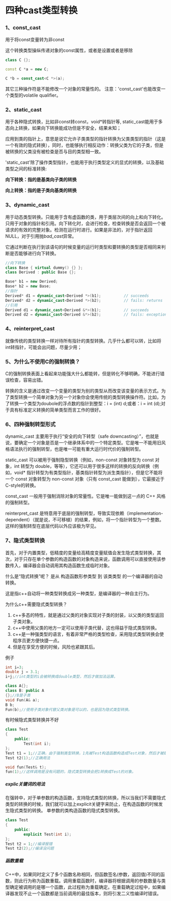 # 四种cast类型转换

### 1、const_cast

用于将const变量转为非const

这个转换类型操纵传递对象的const属性，或者是设置或者是移除

```cpp
class C {};

const C *a = new C;

C *b = const_cast<C *>(a);
```

其它三种操作符是不能修改一个对象的常量性的。
注意：'const_cast'也能改变一个类型的volatile qualifier。

### 2、static_cast

用于各种隐式转换，比如非const转const，void*转指针等, static_cast能用于多态向上转换，如果向下转换能成功但是不安全，结果未知；

应用到类的指针上，意思是说它允许子类类型的指针转换为父类类型的指针（这是一个有效的隐式转换），同时，也能够执行相反动作：转换父类为它的子类，但是被转换的父类没有被检查是否与目的类型相一致。

'static_cast'除了操作类型指针，也能用于执行类型定义的显式的转换，以及基础类型之间的标准转换:

**向下转换：指的是基类向子类的转换**

**向上转换：指的是子类向基类的转换**

### 3、dynamic_cast

用于动态类型转换。只能用于含有虚函数的类，用于类层次间的向上和向下转化。只用于对象的指针和引用。向下转化时，会进行检查，检查转换是否会返回一个被请求的有效的完整对象。检测在运行时进行。如果是非法的，对于指针返回NULL，对于引用抛*bad_cast*异常。

它通过判断在执行到该语句的时候变量的运行时类型和要转换的类型是否相同来判断是否能够进行向下转换。

```cpp
//向下转换
class Base { virtual dummy() {} };
class Derived : public Base {};

Base* b1 = new Derived;
Base* b2 = new Base;
//指针
Derived* d1 = dynamic_cast<Derived *>(b1);          // succeeds
Derived* d2 = dynamic_cast<Derived *>(b2);          // fails: returns 'NULL'
//引用
Derived d1 = dynamic_cast<Derived &*>(b1);          // succeeds
Derived d2 = dynamic_cast<Derived &*>(b2);          // fails: exception thrown
```



### 4、reinterpret_cast

就像传统的类型转换一样对待所有指针的类型转换。几乎什么都可以转，比如将int转指针，可能会出问题，尽量少用；

### 5、为什么不使用C的强制转换？

C的强制转换表面上看起来功能强大什么都能转，但是转化不够明确，不能进行错误检查，容易出错。

转换的含义是通过改变一个变量的类型为别的类型从而改变该变量的表示方式。为了类型转换一个简单对象为另一个对象你会使用传统的类型转换操作符。比如，为了转换一个类型为doubole的浮点数的指针到整型：i = (int) d;或者：i = int (d);对于具有标准定义转换的简单类型而言工作的很好。

### 6、四种强制转型形式

dynamic_cast 主要用于执行“安全的向下转型（safe downcasting）”，也就是说，要确定一个对象是否是一个继承体系中的一个特定类型。它是唯一不能用旧风格语法执行的强制转型，也是唯一可能有重大运行时代价的强制转型。

static_cast 可以被用于强制隐型转换（例如，non-const 对象转型为 const 对象，int 转型为 double，等等），它还可以用于很多这样的转换的反向转换（例如，void\* 指针转型为有类型指针，基类指针转型为派生类指针），但是它不能将一个 const 对象转型为 non-const 对象（只有 const_cast 能做到），它最接近于C-style的转换。

const_cast 一般用于强制消除对象的常量性。它是唯一能做到这一点的 C++ 风格的强制转型。 

reinterpret_cast 是特意用于底层的强制转型，导致实现依赖（implementation-dependent）（就是说，不可移植）的结果，例如，将一个指针转型为一个整数。这样的强制转型在底层代码以外应该极为罕见。

### 7、隐式类型转换

首先，对于内置类型，低精度的变量给高精度变量赋值会发生隐式类型转换，其次，对于只存在单个参数的构造函数的对象构造来说，函数调用可以直接使用该参数传入，编译器会自动调用其构造函数生成临时对象。

什么是“隐式转换”呢？ 是从 构造函数形参类型 到 该类类型 的一个编译器的自动转换。

这是指c++自动将一种类型转换成另一种类型，是编译器的一种自主行为。

为什么c++需要隐式类型转换？

1. c++多态的特性，就是通过父类的对象实现对子类的封装，以父类的类型返回子类对象。
2. c++中使用父类的地方一定可以使用子类代替，这也得益于隐式类型转换。
3. c++是一种强类型的语言，有着非常严格的类型检查，采用隐式类型转换会使程序员更方便快捷一点。
4. 但是在享受方便的时候，风险也紧跟其后。

例子

```cpp
int i=3;
double j = 3.1;
i+j;//int类型的i会被转换成double类型，然后才做加法运算。

class A{};
class B: public A
{};//B是子类
void Fun(A& a);
B b;
Fun(b);//使用子类对象代替父类对象是可以的，也是因为隐式类型转换。
```

有时候隐式类型转换并不好

```cpp
class Test
{
	public:
		Test(int i);
};
Test t1 = 1;//正确，由于强制类型转换，1先被Test构造函数构造成Test对象，然后才被赋值给t1
Test t2(1);//正确用法

void fun(Test& t);
fun(1);//这样调用是没有问题的，隐式类型转换会把1转换成Test的对象。
```

##### explic关键词的用法

在强转中，对于单参数的构造函数，支持隐式类型的转换，所以当我们不需要隐式类型的转换的时候，我们就可以加上explicit关键字来防止，在构造函数的时候发生隐式类型的转换。
单参数的类构造函数的隐式类型转换。

```cpp
class Test
{
	public:
		explicit Test(int i);
};
Test t2 = 1;//编译报错
Test t2(2);//编译没问题

```



##### 函数重载

C++中，如果同时定义了多个函数名称相同，但函数签名(参数，返回值)不同的函数，则此行为称为函数重载。调用重载函数时，编译器将根据调用的参数数量与类型确定被调用的是哪一个函数，此过程称为重载确定。在重载确定过程中，如果编译器发现不止一个函数都是当前调用的最佳版本，则将引发二义性编译时错误。
